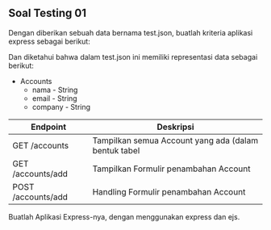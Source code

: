 ## Soal Testing 01
Dengan diberikan sebuah data bernama test.json, buatlah kriteria aplikasi express sebagai berikut:

Dan diketahui bahwa dalam test.json ini memiliki representasi data sebagai berikut:
- Accounts
    - nama - String
    - email - String
    - company - String

| Endpoint           | Deskripsi                                            |
|--------------------|------------------------------------------------------|
| GET /accounts      | Tampilkan semua Account yang ada (dalam bentuk tabel |
| GET /accounts/add  | Tampilkan Formulir penambahan Account                |
| POST /accounts/add | Handling Formulir penambahan Account                 |

Buatlah Aplikasi Express-nya, dengan menggunakan express dan ejs.